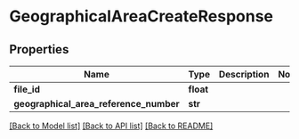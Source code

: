 # GeographicalAreaCreateResponse

## Properties
Name | Type | Description | Notes
------------ | ------------- | ------------- | -------------
**file_id** | **float** |  | 
**geographical_area_reference_number** | **str** |  | 

[[Back to Model list]](../README.md#documentation-for-models) [[Back to API list]](../README.md#documentation-for-api-endpoints) [[Back to README]](../README.md)

